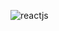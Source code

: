 ![reactjs](https://github.com/Khervyngupta/FirstTemplate/assets/88488547/e92abd4f-7d52-4028-b949-9e63f78a9ebe)
